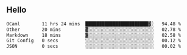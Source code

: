 ## Hello
<!--START_SECTION:waka-->

```txt
OCaml        11 hrs 24 mins  ███████████████████████▓░   94.48 %
Other        20 mins         ▓░░░░░░░░░░░░░░░░░░░░░░░░   02.78 %
Markdown     18 mins         ▓░░░░░░░░░░░░░░░░░░░░░░░░   02.58 %
Git Config   0 secs          ░░░░░░░░░░░░░░░░░░░░░░░░░   00.12 %
JSON         0 secs          ░░░░░░░░░░░░░░░░░░░░░░░░░   00.02 %
```

<!--END_SECTION:waka-->
